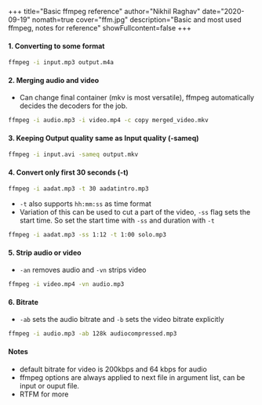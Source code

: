+++
title="Basic ffmpeg reference"
author="Nikhil Raghav"
date="2020-09-19"
nomath=true
cover="ffm.jpg"
description="Basic and most used ffmpeg, notes for reference"
showFullcontent=false
+++

#### 1. Converting to some format
```bash
ffmpeg -i input.mp3 output.m4a
```

#### 2. Merging audio and video
- Can change final container (mkv is most versatile), ffmpeg automatically decides the decoders for the job.
```bash
ffmpeg -i audio.mp3 -i video.mp4 -c copy merged_video.mkv
```
#### 3. Keeping Output quality same as Input quality (-sameq)
```bash
ffmpeg -i input.avi -sameq output.mkv
```
#### 4. Convert only first 30 seconds (-t)
```bash
ffmpeg -i aadat.mp3 -t 30 aadatintro.mp3
```
- `-t` also supports `hh:mm:ss` as time format
- Variation of this can be used to cut a part of the video, `-ss` flag sets the start time. So set the start time with `-ss` and duration with `-t`
```bash
ffmpeg -i aadat.mp3 -ss 1:12 -t 1:00 solo.mp3
```
#### 5. Strip audio or video 
- `-an` removes audio and `-vn` strips video 
```bash
ffmpeg -i video.mp4 -vn audio.mp3
```
#### 6. Bitrate
- `-ab` sets the audio bitrate and `-b` sets the video bitrate explicitly
```bash
ffmpeg -i audio.mp3 -ab 128k audiocompressed.mp3
```

#### Notes
- default bitrate for video is 200kbps and 64 kbps for audio
- ffmpeg options are always applied to next file in argument list, can be input or ouput file.
- RTFM for more
